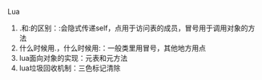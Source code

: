 Lua

1. .和:的区别：:会隐式传递self，点用于访问表的成员，冒号用于调用对象的方法
2. 什么时候用.，什么时候用:：一般类里用冒号，其他地方用点
2. lua面向对象的实现：元表和元方法
2. lua垃圾回收机制：三色标记清除